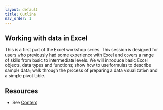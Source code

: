 ```yaml
---
layout: default
title: Outline
nav_order: 1
---
```


## Working with data in Excel

This is a first part of the Excel workshop series. This session is designed for users who previously had some experience with Excel and covers a range of skills from basic to intermediate levels. We will introduce basic Excel objects, data types and functions; show how to use formulas to describe sample data; walk through the process of preparing a data visualization and a simple pivot table.  

## Resources
* See [Content](https://ubc-library-rc.github.io/excel1/content/content.html#resources)
